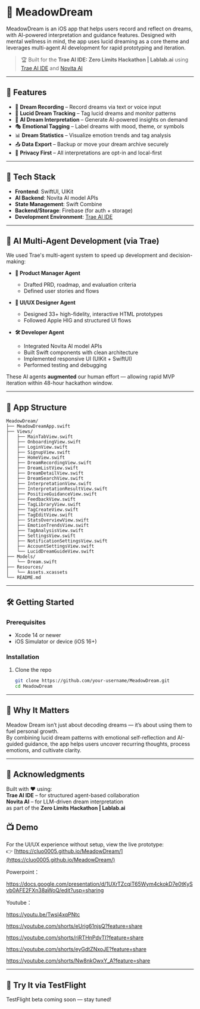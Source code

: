 # 🌙 MeadowDream

MeadowDream is an iOS app that helps users record and reflect on dreams, with AI-powered interpretation and guidance features. Designed with mental wellness in mind, the app uses lucid dreaming as a core theme and leverages multi-agent AI development for rapid prototyping and iteration.

> 🏆 Built for the **Trae AI IDE: Zero Limits Hackathon | Lablab.ai** using [Trae AI IDE](https://trae.ai) and [Novita AI](https://novita.ai)

---

## 🚀 Features

- 📝 **Dream Recording** – Record dreams via text or voice input  
- 🌌 **Lucid Dream Tracking** – Tag lucid dreams and monitor patterns  
- 🧠 **AI Dream Interpretation** – Generate AI-powered insights on demand  
- 🎭 **Emotional Tagging** – Label dreams with mood, theme, or symbols  
- 📊 **Dream Statistics** – Visualize emotion trends and tag analysis  
- 📤 **Data Export** – Backup or move your dream archive securely  
- 🔐 **Privacy First** – All interpretations are opt-in and local-first  

---

## 🧱 Tech Stack

- **Frontend**: SwiftUI, UIKit  
- **AI Backend**: Novita AI model APIs  
- **State Management**: Swift Combine  
- **Backend/Storage**: Firebase (for auth + storage)  
- **Development Environment**: [Trae AI IDE](https://trae.ai)

---

## 🧠 AI Multi-Agent Development (via Trae)

We used Trae's multi-agent system to speed up development and decision-making:

- **🧭 Product Manager Agent**  
  - Drafted PRD, roadmap, and evaluation criteria  
  - Defined user stories and flows

- **🎨 UI/UX Designer Agent**  
  - Designed 33+ high-fidelity, interactive HTML prototypes  
  - Followed Apple HIG and structured UI flows

- **🛠️ Developer Agent**  
  - Integrated Novita AI model APIs  
  - Built Swift components with clean architecture  
  - Implemented responsive UI (UIKit + SwiftUI)  
  - Performed testing and debugging

These AI agents **augmented** our human effort — allowing rapid MVP iteration within 48-hour hackathon window.


---

## 📂 App Structure
```
MeadowDream/
├── MeadowDreamApp.swift
├── Views/
│   ├── MainTabView.swift
│   ├── OnboardingView.swift
│   ├── LoginView.swift
│   ├── SignupView.swift
│   ├── HomeView.swift
│   ├── DreamRecordingView.swift
│   ├── DreamListView.swift
│   ├── DreamDetailView.swift
│   ├── DreamSearchView.swift
│   ├── InterpretationView.swift
│   ├── InterpretationResultView.swift
│   ├── PositiveGuidanceView.swift
│   ├── FeedbackView.swift
│   ├── TagLibraryView.swift
│   ├── TagCreateView.swift
│   ├── TagEditView.swift
│   ├── StatsOverviewView.swift
│   ├── EmotionTrendsView.swift
│   ├── TagAnalysisView.swift
│   ├── SettingsView.swift
│   ├── NotificationSettingsView.swift
│   ├── AccountSettingsView.swift
│   └── LucidDreamGuideView.swift
├── Models/
│   └── Dream.swift
├── Resources/
│   └── Assets.xcassets
└── README.md
```

---

## 🛠️ Getting Started

### Prerequisites

- Xcode 14 or newer  
- iOS Simulator or device (iOS 16+)

### Installation

1. Clone the repo  
   ```bash
   git clone https://github.com/your-username/MeadowDream.git
   cd MeadowDream

---

## 🙌 Why It Matters

Meadow Dream isn’t just about decoding dreams — it’s about using them to fuel personal growth.  
By combining lucid dream patterns with emotional self-reflection and AI-guided guidance, the app helps users uncover recurring thoughts, process emotions, and cultivate clarity.

---

## 📣 Acknowledgments

Built with ❤️ using:  
**Trae AI IDE** – for structured agent-based collaboration  
**Novita AI** – for LLM-driven dream interpretation  
as part of the **Zero Limits Hackathon | Lablab.ai**


## 📺 Demo

For the UI/UX experience without setup, view the live prototype:  
  👉 [https://cluo0005.github.io/MeadowDream/](https://cluo0005.github.io/MeadowDream/)

Powerpoint：

https://docs.google.com/presentation/d/1UXrTZcqiT65Wym4ckokD7e0tKySvb0AFE2FXn38aWoQ/edit?usp=sharing

Youtube：

https://youtu.be/Twsl4xqPNtc

https://youtube.com/shorts/eUrig61njsQ?feature=share 

https://youtube.com/shorts/riRTHnPdvTI?feature=share 

https://youtube.com/shorts/eyGdtZNxoJE?feature=share 

https://youtube.com/shorts/Nw8nkOwxY_A?feature=share

---

## 🧪 Try It via TestFlight

TestFlight beta coming soon — stay tuned!


